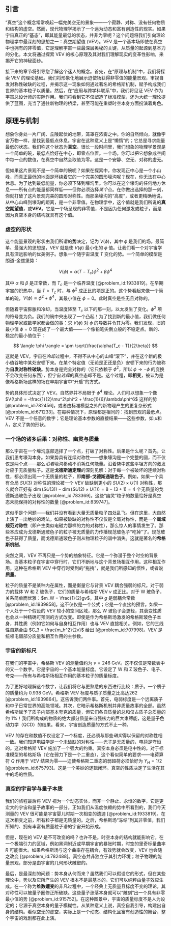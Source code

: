 ## 引言
“真空”这个概念常常唤起一幅完美空无的景象——一个寂静、对称、没有任何物质和结构的虚空。然而，现代物理学揭示了一个远为动态和富有创造性的现实。如果宇宙真正的“基态”，即其能量最低的状态，并非为零呢？这个问题将我们引向理论物理学中最深刻的思想之一：真空期望值 (VEV)。VEV 是一个基本场即使在真空中也拥有的非零值，它是理解宇宙一些最深层奥秘的关键，从质量的起源到基本力的分化。本文将通过探索 VEV 的核心原理及其对我们理解现实的变革性影响，来揭开它的神秘面纱。

接下来的章节将引导您了解这个迷人的概念。首先，在“原理与机制”中，我们将探索 VEV 的理论基础。我们将形象化地展示迫使场获得非零值的能量景观，审视自发对称性破缺的过程，并揭示这一现象如何通过著名的希格斯机制，赋予构成我们世界的​​基本粒子​以质量。然后，在“应用与跨学科联系”中，我们将见证 VEV 作为宇宙总设计师的实际作用。我们将看到它不仅塑造了标准模型，还为大统一理论提供了蓝图，充当了通往新物理的桥梁，甚至可能在重塑时空本身方面扮演着角色。

## 原理与机制

想象你身处一片广阔、丘陵起伏的地带，笼罩在浓雾之中。你的自然倾向，就像宇宙万物一样，是找到最低点休息。宇宙在这种意义上是“懒惰”的；它总是寻求能量最低的状态。我们称这个状态为**真空**。很长一段时间里，我们想象的物理学景观是一个简单的碗，最低点恰好在中心，即零点位置。一个场，你可以把它想象成空间中每一点的数值，在真空中自然会取值为零。这是一个安静、空无、对称的虚无。

但如果这片景观不是一个简单的碗呢？如果在探索中，你发现正中心是一个小山峰，而真正最低的地面是环绕着它的一个完美的圆形壕沟呢？现在，你无法在中心休息。为了达到最低能量，你必须下降到壕沟里。你可以在这个壕沟的任何地方休息——所有点的能量都同样低——但你必须选择*某个*点。在你做出选择的那一刻，你就打破了这片景观完美的圆形对称性。而那条壕沟的“高度”，或者更精确地说，从中心山峰到壕沟的距离，是一个非零值。在物理学中，这个值就是我们所说的**真空期望值**，或**VEV**。它是一个场呈现的非零值，不是因为任何激发或粒子，而是因为真空本身的结构就具有这个值。

### 虚空的形状

这个能量景观的形状由我们所谓的**势**决定，记为 $V(\phi)$，其中 $\phi$ 是我们的场。最简单、最强大的思想是，VEV 就是使 $V(\phi)$ 最小化的 $\phi$ 值。让我们看一个对宇宙学具有深远影响的优美例子。想象一个随宇宙温度 $T$ 变化的势。一个简单的模型是朗道-金兹堡势：

$$
V(\phi) = \alpha(T-T_c)\phi^2 + \beta\phi^4
$$

其中 $\alpha$ 和 $\beta$ 是正常数，而 $T_c$ 是一个临界温度 [@problem_id:1933819]。在早期宇宙的炽热中，当 $T \gt T_c$ 时，与 $\phi^2$ 成正比的项是正的。这个势看起来像一个简单的碗，$V(\phi) \approx \phi^2 + \phi^4$，其最小值在 $\phi=0$。此时真空是空无且对称的。

但随着宇宙膨胀和冷却，当温度降至 $T_c$ 以下的那一刻，以太发生了变化。$\phi^2$ 项的符号变为负。我们的碗中央出现了一个凸起！为了找到新的最小值，我们做任何物理学家或数学家都会做的事：求 $V(\phi)$ 对 $\phi$ 的导数并令其为零。我们发现，旧的最小值 $\phi=0$ 现在成了一个最大值——一个像铅笔尖倒立般的不稳定点。新的、稳定的最小值位于：

$$
\langle \phi \rangle = \pm \sqrt{\frac{\alpha(T_c - T)}{2\beta}}
$$

这就是 VEV。宇宙在冷却过程中，不得不从中心的山峰“滚下”，并在这个新的极小值谷地中某处安顿下来。在某个特定值（无论是正还是负）安顿下来的行为被称为**自发对称性破缺**。势本身是完全对称的（它只依赖于 $\phi^2$，所以 $\phi \to -\phi$ 的变换不会改变任何东西），但宇宙*选择*的真空态却不是。这个过程，即**相变**，被认为是像希格斯场这样的场在早期宇宙中“开启”的方式。

势的具体形式决定了 VEV。自然界并不局限于 $\phi^4$ 理论。人们可以想象一个像 $V(\phi) = -\frac{1}{2}\mu^2\phi^2 + \frac{1}{6}\lambda\phi^6$ 这样的势 [@problem_id:782456]，或者由标准模型之外的新物理产生的更复杂形式 [@problem_id:671233]。在每种情况下，原理都是相同的：找到景观的最低点。VEV 不是一个任意的数字；它是理论基本参数的直接结果——这些参数，如 $\mu$和$\lambda$，定义了势的形状。

### 一个场的诸多后果：对称性、幽灵与质量

那么宇宙在一个壕沟底部选择了一个点，打破了对称性。后果是什么呢？首先，让我们思考壕沟本身。如果势具有连续对称性——想象壕沟是一个完整的圆，而不仅仅是两个点——那么*沿着*壕沟移动不消耗任何能量。沿着势中这些平坦方向的激发对应于无质量粒子。这是**戈德斯通定理**的深刻见解：对于每一个被破坏的连续对称性，都必须出现一个无质量的粒子，即**南部-戈德斯通玻色子**。例如，如果一个具有全局 $SU(3)$ 对称性的理论被一个 VEV 破缺到更小的 $SU(2) \times U(1)$ 对称性，那么就会正好有 $\dim(SU(3)) - \dim(SU(2)\times U(1)) = 8 - (3+1) = 4$ 个无质量的戈德斯通玻色子出现 [@problem_id:783369]。这些“幽灵”粒子的数量恰好是真空态未能保持的对称性的数量 [@problem_id:839747]。

这似乎是个问题——我们并没有看到大量无质量粒子四处乱飞。但在这里，大自然上演了一出绝妙的戏法。如果被破缺的对称性不仅仅是全局对称性，而是一个**局域规范对称性**（即产生类似电磁力那样的力的对称性），那么惊人的事情发生了。那些本应成为戈德斯通玻色子的粒子被无质量的力传播规范玻色子“吃掉”了。规范玻色子获得了质量，而戈德斯通玻色子则从物理粒子的谱中消失。这就是著名的**希格斯机制**。

突然之间，VEV 不再只是一个势的抽象特征。它是一个弥漫于整个时空的背景场。当基本粒子在宇宙中穿行时，它们不断地与这个背景场相互作用。这种相互作用，这种在希格斯 VEV 中穿行时受到的“拖拽”，就是我们所感知的惯性，或者说**质量**。

粒子的质量不是某种内在属性，而是衡量它与背景 VEV 耦合强弱的标尺。对于弱力的载体 W 和 Z 玻色子，它们的质量与希格斯 VEV $v$ 成正比。对于 W 玻色子，关系简单而优雅：$m_W = \frac{1}{2}gv$，其中 $g$ 是弱耦合常数 [@problem_id:1939858]。这不仅仅是一个公式；它是一个直接的预言。如果一个人处于一个假设的 VEV 较小的空间区域，那么 W 玻色子会更轻，其衰变性质也会以一种精确可预测的方式改变。即使是作为希格斯场激发的希格斯玻色子本身，其性质（例如它如何与自身相互作用）也与 VEV 直接相关。例如，它的三线性自耦合由 $C_3 = \frac{m_h^2}{2v}$ 给出 [@problem_id:707998]。VEV 是统领电弱部分质量和相互作用的主参数。

### 宇宙的新标尺

在我们的宇宙中，希格斯 VEV 的测量值约为 $v = 246 \text{ GeV}$。这不仅仅是常数表中的又一个数字。它是宇宙的一个基本能量标度。它设定了 W 和 Z 玻色子、电子、夸克——所有与希格斯场相互作用的基本粒子的质量标度。

为了更好地理解这个数字，让我们将它与更熟悉的东西进行比较：质子。一个质子的质量约为 $0.938 \text{ GeV}$。希格斯 VEV 标度与质子质量之比高达262 [@problem_id:1939864]。这告诉我们两件事。首先，电弱标度是一个远离质子和中子日常世界的高能领域。其次，它暗示希格斯机制并非质量故事的全部。虽然希格斯赋予了质子内部基本夸克的质量，但它们各自质量的总和仅占质子总质量的约 1%！我们所构成的物质的绝大部分质量来自强核力的巨大束缚能，这是量子色动力学（QCD）的结果。看来，宇宙创造质量的方式不止一种。

VEV 的存在和数值不仅设定了一个标度，还必须与那些*确实*得以保留的对称性相一致。我们知道电磁学是一个未破缺的对称性——光子是无质量的，电荷是守恒的。这对希格斯 VEV 施加了一个强大的约束。真空本身必须是电中性的。对于标准模型的希格斯场（它在弱力下是一个二重态），这个看似简单的要求——电荷算符 $Q$ 作用于 VEV 结果为零——迫使希格斯二重态的弱超荷必须恰好为 $Y_H = 1/2$ [@problem_id:675793]。这是一个美妙的逻辑闭环。真空的性质决定了生活在其中的场的性质。

### 真空的宇宙学与量子本质

我们的旅程最后将 VEV 视为一个动态实体，而非一个静止、永恒的数字，它是更宏大的宇宙和量子故事的一部分。正如我们从温度依赖的势中所看到的，我们今天测量的 VEV 很可能是宇宙婴儿时期一次相变的遗迹 [@problem_id:1933819]。在这次相变之前，所有粒子都是无质量的。之后，希格斯场“冻结”到其非零值，我们所知的、拥有丰富有质量粒子谱的宇宙开始形成。

但是，现在的 VEV 是不可改变的吗？也许不是。时空本身的结构就能影响它。在一个极端引力的区域，例如黑洞附近或早期宇宙的暴胀时期，时空的里奇标量曲率 $R$ 可能很大。如果希格斯场与这个曲率存在耦合，有效势就会改变，VEV 也会随之改变 [@problem_id:782488]。真空态并非独立于其引力环境；粒子物理的能量景观，部分是由宇宙的几何形状雕塑的。

最后，是最深刻的问题：势本身从何而来？虽然我们可以假设它的形式，但在某些理论中，势以及它所产生的 VEV 根本不是最基本的。它们可以纯粹由量子效应生成。在一个称为**维数嬗变**的非凡过程中，一个经典上无质量且标度不变的理论，其对称性可以被量子圈修正所破缺。这些量子涨落本身就可以“雕刻”出一个具有非零最小值的势 [@problem_id:915752]。在这种图景中，宇宙的质量标度不是人为设定的；它源于真空本身的量子模糊性。从某种意义上说，真空自我引导，构建出自身的结构。看似空无的虚空，实际上是一个动态、结构化且富有创造性的舞台，整个宇宙的戏剧都在此上演。

